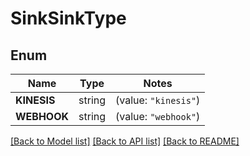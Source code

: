# SinkSinkType

## Enum
Name | Type | Notes
------------ | ------------- | -------------
**KINESIS** | string | (value: `"kinesis"`)
**WEBHOOK** | string | (value: `"webhook"`)


[[Back to Model list]](../README.md#documentation-for-models) [[Back to API list]](../README.md#documentation-for-api-endpoints) [[Back to README]](../README.md)


